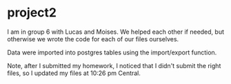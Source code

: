 # project2

I am in group 6 with Lucas and Moises. We helped each other if needed, but otherwise we wrote the code for each of our files ourselves. 

Data were imported into postgres tables using the import/export function. 

Note, after I submitted my homework, I noticed that I didn't submit the right files, so I updated my files at 10:26 pm Central. 

